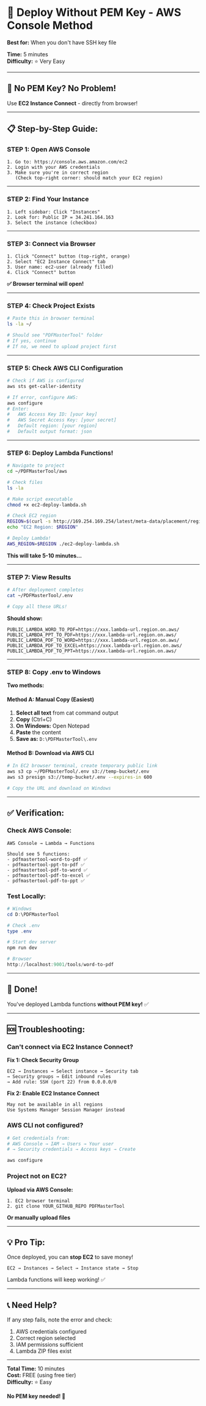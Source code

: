# 🚀 Deploy Without PEM Key - AWS Console Method

**Best for:** When you don't have SSH key file

**Time:** 5 minutes  
**Difficulty:** ⭐ Very Easy

---

## 🎯 **No PEM Key? No Problem!**

Use **EC2 Instance Connect** - directly from browser!

---

## 📋 **Step-by-Step Guide:**

### **STEP 1: Open AWS Console**

```
1. Go to: https://console.aws.amazon.com/ec2
2. Login with your AWS credentials
3. Make sure you're in correct region
   (Check top-right corner: should match your EC2 region)
```

---

### **STEP 2: Find Your Instance**

```
1. Left sidebar: Click "Instances"
2. Look for: Public IP = 34.241.164.163
3. Select the instance (checkbox)
```

---

### **STEP 3: Connect via Browser**

```
1. Click "Connect" button (top-right, orange)
2. Select "EC2 Instance Connect" tab
3. User name: ec2-user (already filled)
4. Click "Connect" button
```

**✅ Browser terminal will open!**

---

### **STEP 4: Check Project Exists**

```bash
# Paste this in browser terminal
ls -la ~/

# Should see "PDFMasterTool" folder
# If yes, continue
# If no, we need to upload project first
```

---

### **STEP 5: Check AWS CLI Configuration**

```bash
# Check if AWS is configured
aws sts get-caller-identity

# If error, configure AWS:
aws configure
# Enter:
#   AWS Access Key ID: [your key]
#   AWS Secret Access Key: [your secret]
#   Default region: [your region]
#   Default output format: json
```

---

### **STEP 6: Deploy Lambda Functions!**

```bash
# Navigate to project
cd ~/PDFMasterTool/aws

# Check files
ls -la

# Make script executable
chmod +x ec2-deploy-lambda.sh

# Check EC2 region
REGION=$(curl -s http://169.254.169.254/latest/meta-data/placement/region)
echo "EC2 Region: $REGION"

# Deploy Lambda!
AWS_REGION=$REGION ./ec2-deploy-lambda.sh
```

**This will take 5-10 minutes...**

---

### **STEP 7: View Results**

```bash
# After deployment completes
cat ~/PDFMasterTool/.env

# Copy all these URLs!
```

**Should show:**
```env
PUBLIC_LAMBDA_WORD_TO_PDF=https://xxx.lambda-url.region.on.aws/
PUBLIC_LAMBDA_PPT_TO_PDF=https://xxx.lambda-url.region.on.aws/
PUBLIC_LAMBDA_PDF_TO_WORD=https://xxx.lambda-url.region.on.aws/
PUBLIC_LAMBDA_PDF_TO_EXCEL=https://xxx.lambda-url.region.on.aws/
PUBLIC_LAMBDA_PDF_TO_PPT=https://xxx.lambda-url.region.on.aws/
```

---

### **STEP 8: Copy .env to Windows**

**Two methods:**

#### **Method A: Manual Copy (Easiest)**

1. **Select all text** from cat command output
2. **Copy** (Ctrl+C)
3. **On Windows:** Open Notepad
4. **Paste** the content
5. **Save as:** `D:\PDFMasterTool\.env`

#### **Method B: Download via AWS CLI**

```bash
# In EC2 browser terminal, create temporary public link
aws s3 cp ~/PDFMasterTool/.env s3://temp-bucket/.env
aws s3 presign s3://temp-bucket/.env --expires-in 600

# Copy the URL and download on Windows
```

---

## ✅ **Verification:**

### **Check AWS Console:**

```
AWS Console → Lambda → Functions

Should see 5 functions:
- pdfmastertool-word-to-pdf ✅
- pdfmastertool-ppt-to-pdf ✅
- pdfmastertool-pdf-to-word ✅
- pdfmastertool-pdf-to-excel ✅
- pdfmastertool-pdf-to-ppt ✅
```

### **Test Locally:**

```powershell
# Windows
cd D:\PDFMasterTool

# Check .env
type .env

# Start dev server
npm run dev

# Browser
http://localhost:9001/tools/word-to-pdf
```

---

## 🎉 **Done!**

You've deployed Lambda functions **without PEM key!** ✅

---

## 🆘 **Troubleshooting:**

### **Can't connect via EC2 Instance Connect?**

**Fix 1: Check Security Group**
```
EC2 → Instances → Select instance → Security tab
→ Security groups → Edit inbound rules
→ Add rule: SSH (port 22) from 0.0.0.0/0
```

**Fix 2: Enable EC2 Instance Connect**
```
May not be available in all regions
Use Systems Manager Session Manager instead
```

### **AWS CLI not configured?**

```bash
# Get credentials from:
# AWS Console → IAM → Users → Your user
# → Security credentials → Access keys → Create

aws configure
```

### **Project not on EC2?**

**Upload via AWS Console:**
```
1. EC2 browser terminal
2. git clone YOUR_GITHUB_REPO PDFMasterTool
```

**Or manually upload files**

---

## 💡 **Pro Tip:**

Once deployed, you can **stop EC2** to save money!

```
EC2 → Instances → Select → Instance state → Stop
```

Lambda functions will keep working! ✅

---

## 📞 **Need Help?**

If any step fails, note the error and check:
1. AWS credentials configured
2. Correct region selected
3. IAM permissions sufficient
4. Lambda ZIP files exist

---

**Total Time:** 10 minutes  
**Cost:** FREE (using free tier)  
**Difficulty:** ⭐ Easy

**No PEM key needed! 🎉**

